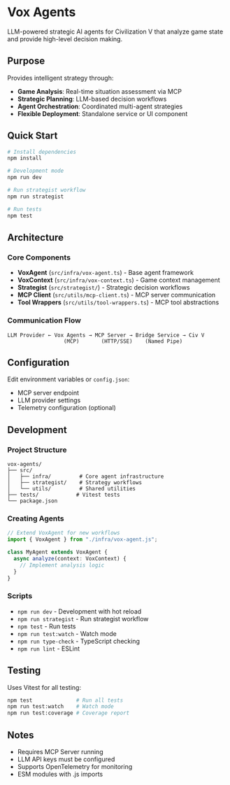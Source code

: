 # Vox Agents

LLM-powered strategic AI agents for Civilization V that analyze game state and provide high-level decision making.

## Purpose

Provides intelligent strategy through:
- **Game Analysis**: Real-time situation assessment via MCP
- **Strategic Planning**: LLM-based decision workflows
- **Agent Orchestration**: Coordinated multi-agent strategies
- **Flexible Deployment**: Standalone service or UI component

## Quick Start

```bash
# Install dependencies
npm install

# Development mode
npm run dev

# Run strategist workflow
npm run strategist

# Run tests
npm test
```

## Architecture

### Core Components
- **VoxAgent** (`src/infra/vox-agent.ts`) - Base agent framework
- **VoxContext** (`src/infra/vox-context.ts`) - Game context management
- **Strategist** (`src/strategist/`) - Strategic decision workflows
- **MCP Client** (`src/utils/mcp-client.ts`) - MCP server communication
- **Tool Wrappers** (`src/utils/tool-wrappers.ts`) - MCP tool abstractions

### Communication Flow
```
LLM Provider ← Vox Agents → MCP Server → Bridge Service → Civ V
                  (MCP)       (HTTP/SSE)    (Named Pipe)
```

## Configuration

Edit environment variables or `config.json`:
- MCP server endpoint
- LLM provider settings
- Telemetry configuration (optional)

## Development

### Project Structure
```
vox-agents/
├── src/
│   ├── infra/         # Core agent infrastructure
│   ├── strategist/    # Strategy workflows
│   └── utils/         # Shared utilities
├── tests/            # Vitest tests
└── package.json
```

### Creating Agents

```typescript
// Extend VoxAgent for new workflows
import { VoxAgent } from "./infra/vox-agent.js";

class MyAgent extends VoxAgent {
  async analyze(context: VoxContext) {
    // Implement analysis logic
  }
}
```

### Scripts
- `npm run dev` - Development with hot reload
- `npm run strategist` - Run strategist workflow
- `npm test` - Run tests
- `npm run test:watch` - Watch mode
- `npm run type-check` - TypeScript checking
- `npm run lint` - ESLint

## Testing

Uses Vitest for all testing:
```bash
npm test              # Run all tests
npm run test:watch    # Watch mode
npm run test:coverage # Coverage report
```

## Notes

- Requires MCP Server running
- LLM API keys must be configured
- Supports OpenTelemetry for monitoring
- ESM modules with .js imports